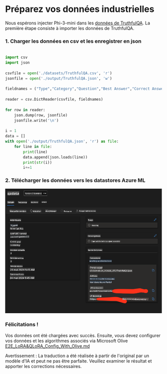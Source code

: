 # **Préparez vos données industrielles**

Nous espérons injecter Phi-3-mini dans les [données de TruthfulQA](https://github.com/sylinrl/TruthfulQA/blob/main/TruthfulQA.csv). La première étape consiste à importer les données de TruthfulQA.

### **1. Charger les données en csv et les enregistrer en json**

```python

import csv
import json

csvfile = open('./datasets/TruthfulQA.csv', 'r')
jsonfile = open('./output/TruthfulQA.json', 'w')

fieldnames = ("Type","Category","Question","Best Answer","Correct Answers","Incorrect Answers","Source")

reader = csv.DictReader(csvfile, fieldnames)

for row in reader:
    json.dump(row, jsonfile)
    jsonfile.write('\n')

i = 1
data = []
with open('./output/TruthfulQA.json', 'r') as file:
    for line in file:
        print(line)
        data.append(json.loads(line))
        print(str(i))
        i+=1

```

### **2. Télécharger les données vers les datastores Azure ML**

![amldata](../../../../translated_images/azureml_data.0f744f2ec5ea3cac9cbaa3cf7051235bb5b575de80e40a97619ae6f86d696c8f.fr.png)

### **Félicitations !**

Vos données ont été chargées avec succès. Ensuite, vous devez configurer vos données et les algorithmes associés via Microsoft Olive [E2E_LoRA&QLoRA_Config_With_Olive.md](./E2E_LoRA&QLoRA_Config_With_Olive.md)

Avertissement : La traduction a été réalisée à partir de l'original par un modèle d'IA et peut ne pas être parfaite. Veuillez examiner le résultat et apporter les corrections nécessaires.
